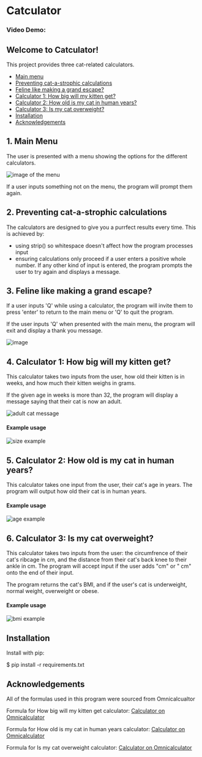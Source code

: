 # Catculator
### Video Demo: 

## __Welcome to Catculator!__

This project provides three cat-related calculators.
 
* [Main menu](#main-menu)  
* [Preventing cat-a-strophic calculations](#errors)  
* [Feline like making a grand escape? ](#quit)  
* [Calculator 1: How big will my kitten get?](#size)     
* [Calculator 2: How old is my cat in human years?](#years)    
* [Calculator 3: Is my cat overweight?](#weight)
* [Installation](#requirements)   
* [Acknowledgements](#thanks)

<a name="main-menu"></a>
## __1. Main Menu__

The user is presented with a menu showing the options for the different calculators. 

![image of the menu](https://github.com/Ava-HW/CS50p-final-project/assets/126925721/31404501-b53b-462f-85cd-0f3a8902baac)

If a user inputs something not on the menu, the program will prompt them again. 

<a name="errors"></a>
## __2. Preventing cat-a-strophic calculations__
The calculators are designed to give you a purrfect results every time. This is achieved by: 
* using strip() so whitespace doesn't affect how the program processes input
* ensuring calculations only proceed if a user enters a positive whole number. If any other kind of input is entered, the program prompts the user to try again and displays a message.  

<a name="quit"></a>
## __3. Feline like making a grand escape?__
If a user inputs 'Q' while using a calculator, the program will invite them to press 'enter' to return to the main menu or 'Q' to quit the program.    

If the user inputs 'Q' when presented with the main menu, the program will exit and display a thank you message. 

![image](https://github.com/Ava-HW/CS50p-final-project/assets/126925721/514f0d73-ee38-4691-81fe-4b633f3fcd6b)


<a name="size"></a>
## 4. Calculator 1: How big will my kitten get?

This calculator takes two inputs from the user, how old their kitten is in weeks, and how much their kitten weighs in grams. 

If the given age in weeks is more than 32, the program will display a message saying that their cat is now an adult. 

![adult cat message](https://github.com/Ava-HW/CS50p-final-project/assets/126925721/8394e604-2daa-45f1-a858-372e2791d14c)

#### Example usage

![size example](https://github.com/Ava-HW/CS50p-final-project/assets/126925721/6800bf92-cf5e-4104-818c-600a3977e60b)

<a name="years"></a>
## 5. Calculator 2: How old is my cat in human years?

This calculator takes one input from the user, their cat's age in years. The program will output how old their cat is in human years. 

#### Example usage

![age example](https://github.com/Ava-HW/CS50p-final-project/assets/126925721/ef763a99-4138-4563-9800-e00e688937e1)

<a name="weight"></a>
## 6. Calculator 3: Is my cat overweight?

This calculator takes two inputs from the user: the circumfrence of their cat's ribcage in cm, and the distance from their cat's back knee to their ankle in cm. The program will accept input if the user adds "cm" or " cm" onto the end of their input. 

The program returns the cat's BMI, and if the user's cat is underweight, normal weight, overweight or obese. 

#### Example usage

![bmi example](https://github.com/Ava-HW/CS50p-final-project/assets/126925721/7667c92a-e56a-4555-87cf-a3657a452d80)

<a name="requirements"></a>
## __Installation__

Install with pip:

$ pip install -r requirements.txt

<a name="thanks"></a>
## __Acknowledgements__

All of the formulas used in this program were sourced from Omnicalcualtor

Formula for How big will my kitten get calculator: [Calculator on Omnicalculator](https://www.omnicalculator.com/biology/how-big-will-my-cat-get)

Formula for How old is my cat in human years calculator: [Calculator on Omnicalculator](https://www.omnicalculator.com/biology/cat-age)

Formula for Is my cat overweight calculator: [Calculator on Omnicalculator](https://www.omnicalculator.com/biology/cat-bmi)







